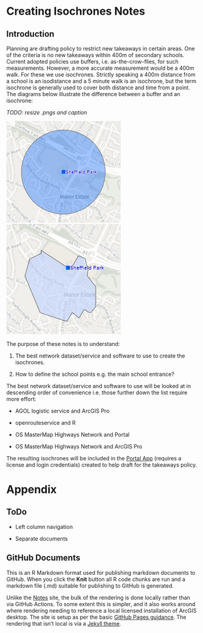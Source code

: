 Creating Isochrones Notes
================

## Introduction

Planning are drafting policy to restrict new takeaways in certain areas.
One of the criteria is no new takeaways within 400m of secondary
schools. Current adopted policies use buffers, i.e. as-the-crow-flies,
for such measurements. However, a more accurate measurement would be a
400m walk. For these we use isochrones. Strictly speaking a 400m
distance from a school is an isodistance and a 5 minute walk is an
isochrone, but the term isochrone is generally used to cover both
distance and time from a point. The diagrams below illustrate the
difference between a buffer and an isochrone:

*TODO: resize .pngs and caption*

<img src="Images/buffer.png" title="circle" alt="Buffer" width="300"/>

<img src="Images/isochrone.png" title="irregular polygon" alt="Isochrone" width="300"/>

The purpose of these notes is to understand:

1.  The best network dataset/service and software to use to create the
    isochrones.

2.  How to define the school points e.g. the main school entrance?

The best network dataset/service and software to use will be looked at
in descending order of convenience i.e. those further down the list
require more effort:

-   AGOL logistic service and ArcGIS Pro

-   openrouteservice and R

-   OS MasterMap Highways Network and Portal

-   OS MasterMap Highways Network and ArcGIS Pro

The resulting isochrones will be included in the [Portal
App](https://sheffieldcitycouncil.cloud.esriuk.com/portal/apps/View/index.html?appid=ba3cbfdb0c3642c6bfe48500b11473e9)
(requires a license and login credentials) created to help draft for the
takeaways policy.

# Appendix

## ToDo

-   Left column navigation

-   Separate documents

## GitHub Documents

This is an R Markdown format used for publishing markdown documents to
GitHub. When you click the **Knit** button all R code chunks are run and
a markdown file (.md) suitable for publishing to GitHub is generated.

Unlike the [Notes](https://scc-pi.github.io/notes/) site, the bulk of
the rendering is done locally rather than via GitHub Actions. To some
extent this is simpler, and it also works around where rendering needing
to reference a local licensed installation of ArcGIS desktop. The site
is setup as per the basic [GitHub Pages
guidance](https://guides.github.com/features/pages). The rendering that
isn’t local is via a [Jekyll
theme](https://docs.github.com/en/pages/setting-up-a-github-pages-site-with-jekyll/adding-a-theme-to-your-github-pages-site-using-jekyll).
